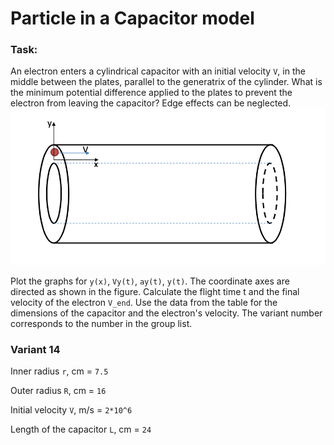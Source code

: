 # Particle in a Capacitor model

### Task:
 
An electron enters a cylindrical capacitor with an initial velocity `V`, in the middle between the plates, parallel to the generatrix of the cylinder. What is the minimum potential difference applied to the plates to prevent the electron from leaving the capacitor? Edge effects can be neglected.
![image](image.png)

Plot the graphs for `y(x)`, `Vy(t)`, `ay(t)`, `y(t)`. The coordinate axes are directed as shown in the figure.
Calculate the flight time t and the final velocity of the electron `V_end`.
Use the data from the table for the dimensions of the capacitor and the electron's velocity. The variant number corresponds to the number in the group list.



### Variant 14

Inner radius `r`, cm = `7.5`

Outer radius `R`, cm = `16`

Initial velocity `V`, m/s = `2*10^6`

Length of the capacitor `L`, cm = `24`
